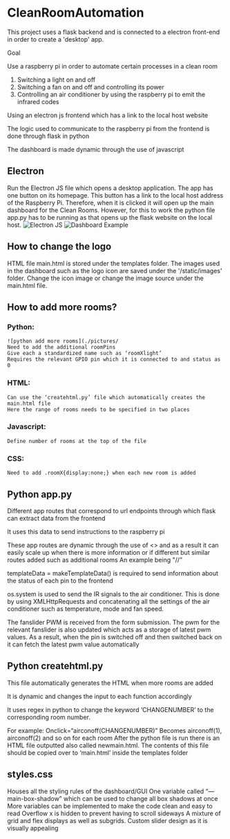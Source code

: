 # CleanRoomAutomation
This project uses a flask backend and is connected to a electron front-end in order to create a 'desktop' app.

Goal

Use a raspberry pi in order to automate certain processes in a clean room
1. Switching a light on and off
2. Switching a fan on and off and controlling its power
3. Controlling an air conditioner by using the raspberry pi to emit the infrared codes
    
Using an electron js frontend which has a link to the local host website

The logic used to communicate to the raspberry pi from the frontend is done through flask in python

The dashboard is made dynamic through the use of javascript

## Electron
Run the Electron JS file which opens a desktop application. The app has one button on its homepage. This button has a link to the local host address of the Raspberry Pi. Therefore, when it is clicked it will open up the main dashboard for the Clean Rooms. However, for this to work the python file app.py has to be running as that opens up the flask website on the local host.
![Electron JS](./pictures/ElectronJS)
![Dashboard Example](./pictures/Dashboard)

## How to change the logo
HTML file main.html is stored under the templates folder. The images used in the dashboard such as the logo icon are saved under the '/static/images' folder. Change the icon image or change the image source under the main.html file. 

## How to add more rooms?

### Python:
    ![python add more rooms](./pictures/
    Need to add the additional roomPins
    Give each a standardized name such as ‘roomXlight’
    Requires the relevant GPIO pin which it is connected to and status as 0
    
### HTML:

    Can use the ‘createhtml.py’ file which automatically creates the main.html file
    Here the range of rooms needs to be specified in two places
### Javascript:

    Define number of rooms at the top of the file
### CSS:
    Need to add .roomX{display:none;} when each new room is added


## Python app.py

Different app routes that correspond to url endpoints through which flask can extract data from the frontend 

It uses this data to send instructions to the raspberry pi

These app routes are dynamic through the use of <> and as a result it can easily scale up when there is more information or if different but similar routes added such as additional rooms
    An example being "/<deviceName>/<action>”
    
templateData = makeTemplateData() is required to send information about the status of each pin to the frontend 

os.system is used to send the IR signals to the air conditioner. This is done by using XMLHttpRequests and concatenating all the settings of the air conditioner such as temperature, mode and fan speed.

The fanslider PWM is received from the form submission. The pwm for the relevant fanslider is also updated which acts as a storage of latest pwm values. As a result, when the pin is switched off and then switched back on it can fetch the latest pwm value automatically


## Python createhtml.py

This file automatically generates the HTML when more rooms are added

It is dynamic and changes the input to each function accordingly

It uses regex in python to change the keyword ‘CHANGENUMBER’ to the corresponding room number. 

For example:
Onclick=“airconoff(CHANGENUMBER)”
Becomes airconoff(1), airconoff(2) and so on for each room
After the python file is run there is an HTML file outputted also called newmain.html. The contents of this file should be copied over to ‘main.html’ inside the templates folder

## styles.css
Houses all the styling rules of the dashboard/GUI
One variable called “—main-box-shadow” which can be used to change all box shadows at once
More variables can be implemented to make the code clean and easy to read
Overflow x is hidden to prevent having to scroll sideways
A mixture of grid and flex displays as well as subgrids.
Custom slider design as it is visually appealing 
